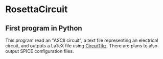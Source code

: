 # RosettaCircuit
## First program in Python
This program read an "ASCII circuit", a text file representing an electrical circuit, and outputs a LaTeX file
using [CircuiTikz](https://github.com/mredaelli/circuitikz). There are plans to also output SPICE configuration files.